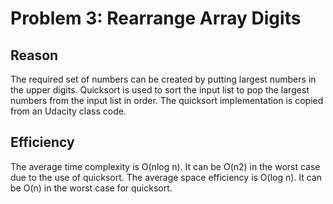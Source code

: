 # Problem 3: Rearrange Array Digits
## Reason
The required set of numbers can be created by putting largest numbers in the upper digits. Quicksort is used to sort the input list to pop the largest numbers from the input list in order. The quicksort implementation is copied from an Udacity class code.

## Efficiency
The average time complexity is O(nlog n). It can be O(n2) in the worst case due to the use of quicksort. The average space efficiency is O(log n). It can be O(n) in the worst case for quicksort. 
